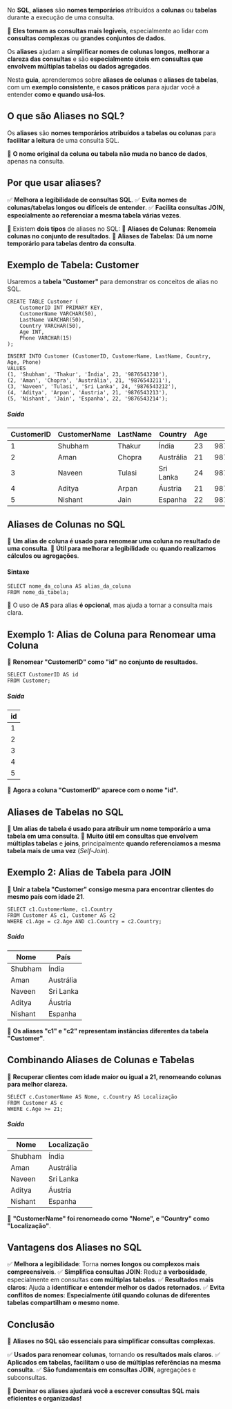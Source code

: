 No **SQL**, **aliases** são **nomes temporários** atribuídos a **colunas** ou **tabelas** durante a execução de uma consulta.

📌 **Eles tornam as consultas mais legíveis**, especialmente ao lidar com **consultas complexas** ou **grandes conjuntos de dados**.

Os **aliases** ajudam a **simplificar nomes de colunas longos**, **melhorar a clareza das consultas** e são **especialmente úteis em consultas que envolvem múltiplas tabelas ou dados agregados**.

Nesta **guia**, aprenderemos sobre **aliases de colunas** e **aliases de tabelas**, com um **exemplo consistente**, e **casos práticos** para ajudar você a entender **como e quando usá-los**.

## **O que são Aliases no SQL?**

Os **aliases** são **nomes temporários atribuídos a tabelas ou colunas** para **facilitar a leitura** de uma consulta SQL.

📌 **O nome original da coluna ou tabela não muda no banco de dados**, apenas na consulta.

## **Por que usar aliases?**

✅ **Melhora a legibilidade de consultas SQL**. 
✅ **Evita nomes de colunas/tabelas longos ou difíceis de entender**. 
✅ **Facilita consultas JOIN, especialmente ao referenciar a mesma tabela várias vezes**.

🚀 Existem **dois tipos** de aliases no SQL: 
📌 **Aliases de Colunas**: **Renomeia colunas no conjunto de resultados**. 
📌 **Aliases de Tabelas**: **Dá um nome temporário para tabelas dentro da consulta**.

## **Exemplo de Tabela: Customer**

Usaremos a **tabela "Customer"** para demonstrar os conceitos de alias no SQL.

```
CREATE TABLE Customer (
    CustomerID INT PRIMARY KEY,
    CustomerName VARCHAR(50),
    LastName VARCHAR(50),
    Country VARCHAR(50),
    Age INT,
    Phone VARCHAR(15)
);

INSERT INTO Customer (CustomerID, CustomerName, LastName, Country, Age, Phone)
VALUES 
(1, 'Shubham', 'Thakur', 'Índia', 23, '9876543210'),
(2, 'Aman', 'Chopra', 'Austrália', 21, '9876543211'),
(3, 'Naveen', 'Tulasi', 'Sri Lanka', 24, '9876543212'),
(4, 'Aditya', 'Arpan', 'Áustria', 21, '9876543213'),
(5, 'Nishant', 'Jain', 'Espanha', 22, '9876543214');
```

##### **Saída**

|CustomerID|CustomerName|LastName|Country|Age|Phone|
|---|---|---|---|---|---|
|1|Shubham|Thakur|Índia|23|9876543210|
|2|Aman|Chopra|Austrália|21|9876543211|
|3|Naveen|Tulasi|Sri Lanka|24|9876543212|
|4|Aditya|Arpan|Áustria|21|9876543213|
|5|Nishant|Jain|Espanha|22|9876543214|

## **Aliases de Colunas no SQL**

📌 **Um alias de coluna é usado para renomear uma coluna no resultado de uma consulta**. 📌 **Útil para melhorar a legibilidade** ou **quando realizamos cálculos ou agregações**.

#### **Sintaxe**

```
SELECT nome_da_coluna AS alias_da_coluna
FROM nome_da_tabela;
```

📌 O uso de **AS** para alias **é opcional**, mas ajuda a tornar a consulta mais clara.

## **Exemplo 1: Alias de Coluna para Renomear uma Coluna**

🎯 **Renomear "CustomerID" como "id" no conjunto de resultados.**

```
SELECT CustomerID AS id
FROM Customer;
```

##### **Saída**

|id|
|---|
|1|
|2|
|3|
|4|
|5|

📌 **Agora a coluna "CustomerID" aparece com o nome "id".**

## **Aliases de Tabelas no SQL**

📌 **Um alias de tabela é usado para atribuir um nome temporário a uma tabela em uma consulta**. 
📌 **Muito útil em consultas que envolvem múltiplas tabelas** e **joins**, principalmente **quando referenciamos a mesma tabela mais de uma vez** (_Self-Join_).

## **Exemplo 2: Alias de Tabela para JOIN**

🎯 **Unir a tabela "Customer" consigo mesma para encontrar clientes do mesmo país com idade 21**.

```
SELECT c1.CustomerName, c1.Country
FROM Customer AS c1, Customer AS c2
WHERE c1.Age = c2.Age AND c1.Country = c2.Country;
```

##### **Saída**

|Nome|País|
|---|---|
|Shubham|Índia|
|Aman|Austrália|
|Naveen|Sri Lanka|
|Aditya|Áustria|
|Nishant|Espanha|

📌 **Os aliases "c1" e "c2" representam instâncias diferentes da tabela "Customer"**.

## **Combinando Aliases de Colunas e Tabelas**

🎯 **Recuperar clientes com idade maior ou igual a 21, renomeando colunas para melhor clareza.**

```
SELECT c.CustomerName AS Nome, c.Country AS Localização
FROM Customer AS c
WHERE c.Age >= 21;
```

##### **Saída**

|Nome|Localização|
|---|---|
|Shubham|Índia|
|Aman|Austrália|
|Naveen|Sri Lanka|
|Aditya|Áustria|
|Nishant|Espanha|

📌 **"CustomerName" foi renomeado como "Nome", e "Country" como "Localização"**.

## **Vantagens dos Aliases no SQL**

✅ **Melhora a legibilidade**: Torna **nomes longos ou complexos mais compreensíveis**. 
✅ **Simplifica consultas JOIN**: Reduz **a verbosidade**, especialmente em consultas **com múltiplas tabelas**. 
✅ **Resultados mais claros**: Ajuda a **identificar e entender melhor os dados retornados**. 
✅ **Evita conflitos de nomes**: **Especialmente útil quando colunas de diferentes tabelas compartilham o mesmo nome**.

## **Conclusão**

📌 **Aliases no SQL são essenciais para simplificar consultas complexas**.

✅ **Usados para renomear colunas**, tornando **os resultados mais claros**. 
✅ **Aplicados em tabelas, facilitam o uso de múltiplas referências na mesma consulta**. 
✅ **São fundamentais em consultas JOIN**, agregações e subconsultas.

🚀 **Dominar os aliases ajudará você a escrever consultas SQL mais eficientes e organizadas!**

